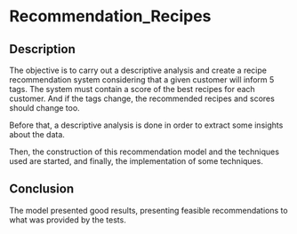 # Recommendation_Recipes

## Description
The objective is to carry out a descriptive analysis and create a recipe recommendation system considering that a given customer will inform 5 tags. The system must contain a score of the best recipes for each customer. And if the tags change, the recommended recipes and scores should change too.

Before that, a descriptive analysis is done in order to extract some insights about the data.

Then, the construction of this recommendation model and the techniques used are started, and finally, the implementation of some techniques.

## Conclusion
The model presented good results, presenting feasible recommendations to what was provided by the tests.



